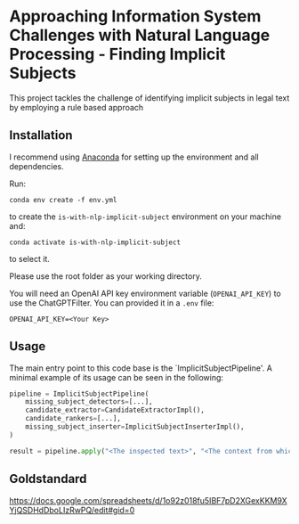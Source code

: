 Approaching Information System Challenges with Natural Language Processing - Finding Implicit Subjects
==============================

This project tackles the challenge of identifying implicit subjects in legal text by employing a rule based approach

## Installation

I recommend using [Anaconda](https://www.anaconda.com/) for setting up the environment and all dependencies.

Run:

```console
conda env create -f env.yml
```

to create the `is-with-nlp-implicit-subject` environment on your machine and:

```console
conda activate is-with-nlp-implicit-subject
```

to select it.

Please use the root folder as your working directory.

You will need an OpenAI API key environment variable (`OPENAI_API_KEY`) to use the ChatGPTFilter. You can provided it in a `.env` file:

```
OPENAI_API_KEY=<Your Key>
```

## Usage
The main entry point to this code base is the `ImplicitSubjectPipeline'. A minimal example of its usage
can be seen in the following:

```python
pipeline = ImplicitSubjectPipeline(
    missing_subject_detectors=[...],
    candidate_extractor=CandidateExtractorImpl(),
    candidate_rankers=[...],
    missing_subject_inserter=ImplicitSubjectInserterImpl(),
)

result = pipeline.apply("<The inspected text>", "<The context from which to extract subjects>")
```




## Goldstandard

https://docs.google.com/spreadsheets/d/1o92z018fu5IBF7pD2XGexKKM9XYjQSDHdDboLIzRwPQ/edit#gid=0
